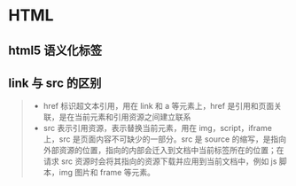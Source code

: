 # HTML

## html5 语义化标签

## link 与 src 的区别

> -   href 标识超文本引用，用在 link 和 a 等元素上，href 是引用和页面关联，是在当前元素和引用资源之间建立联系
> -   src 表示引用资源，表示替换当前元素，用在 img，script，iframe 上，src 是页面内容不可缺少的一部分。src 是 source 的缩写，是指向外部资源的位置，指向的内部会迁入到文档中当前标签所在的位置；在请求 src 资源时会将其指向的资源下载并应用到当前文档中，例如 js 脚本，img 图片和 frame 等元素。
